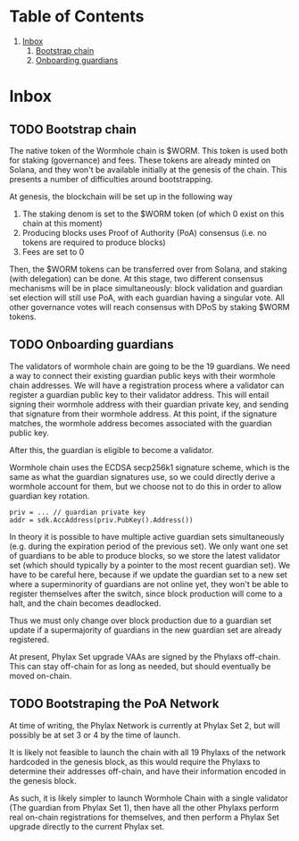 # Table of Contents

1.  [Inbox](#org155bf00)
    1.  [Bootstrap chain](#org819971b)
    2.  [Onboarding guardians](#org60d7dc9)

<a id="org155bf00"></a>

# Inbox

<a id="org819971b"></a>

## TODO Bootstrap chain

The native token of the Wormhole chain is $WORM. This token is used both for
staking (governance) and fees. These tokens are already minted on Solana, and
they won't be available initially at the genesis of the chain. This presents
a number of difficulties around bootstrapping.

At genesis, the blockchain will be set up in the following way

1.  The staking denom is set to the $WORM token (of which 0 exist on this chain at this moment)
2.  Producing blocks uses Proof of Authority (PoA) consensus (i.e. no tokens are required to produce blocks)
3.  Fees are set to 0

Then, the $WORM tokens can be transferred over from Solana, and staking (with
delegation) can be done. At this stage, two different consensus mechanisms will
be in place simultaneously: block validation and guardian set election will
still use PoA, with each guardian having a singular vote. All other governance
votes will reach consensus with DPoS by staking $WORM tokens.

<a id="org60d7dc9"></a>

## TODO Onboarding guardians

The validators of wormhole chain are going to be the 19 guardians. We need a
way to connect their existing guardian public keys with their wormhole chain
addresses. We will have a registration process where a validator can register a
guardian public key to their validator address. This will entail
signing their wormhole address with their guardian private key, and sending
that signature from their wormhole address. At this point, if the signature
matches, the wormhole address becomes associated with the guardian public key.

After this, the guardian is eligible to become a validator.

Wormhole chain uses the ECDSA secp256k1 signature scheme, which is the same as what
the guardian signatures use, so we could directly derive a wormhole account for
them, but we choose not to do this in order to allow guardian key rotation.

    priv = ... // guardian private key
    addr = sdk.AccAddress(priv.PubKey().Address())

In theory it is possible to have multiple active guardian sets simultaneously
(e.g. during the expiration period of the previous set). We only want one set of
guardians to be able to produce blocks, so we store the latest validator set
(which should typically by a pointer to the most recent guardian set). We have to
be careful here, because if we update the guardian set to a new set where a
superminority of guardians are not online yet, they won't be able to register
themselves after the switch, since block production will come to a halt, and the
chain becomes deadlocked.

Thus we must only change over block production due to a guardian set update if a supermajority of guardians
in the new guardian set are already registered.

At present, Phylax Set upgrade VAAs are signed by the Phylaxs off-chain. This can stay off-chain for as long as needed, but should eventually be moved on-chain.

## TODO Bootstraping the PoA Network

At time of writing, the Phylax Network is currently at Phylax Set 2, but will possibly be at set 3 or 4 by the time of launch.

It is likely not feasible to launch the chain with all 19 Phylaxs of the network hardcoded in the genesis block, as this would require the Phylaxs to determine their addresses off-chain, and have their information encoded in the genesis block.

As such, it is likely simpler to launch Wormhole Chain with a single validator (The guardian from Phylax Set 1), then have all the other Phylaxs perform real on-chain registrations for themselves, and then perform a Phylax Set upgrade directly to the current Phylax set.

